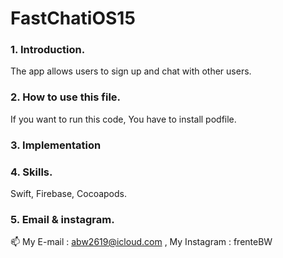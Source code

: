 # FastChatiOS15
### 1. Introduction. 

The app allows users to sign up and chat with other users.

### 2. How to use this file. 

If you want to run this code, You have to install podfile. 

### 3. Implementation


### 4. Skills. 

Swift, Firebase, Cocoapods. 

### 5. Email & instagram. 

📫 My E-mail : abw2619@icloud.com , My Instagram : frenteBW
